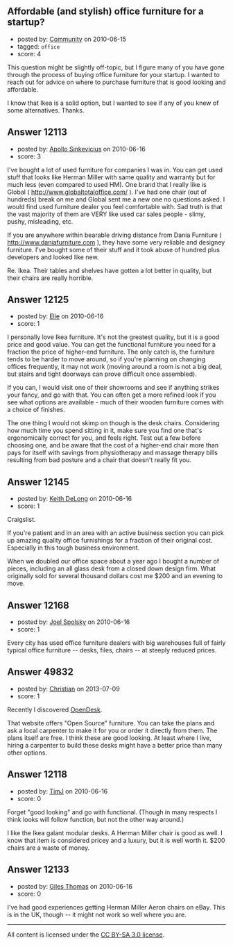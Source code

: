 ## Affordable (and stylish) office furniture for a startup?

- posted by: [Community](https://stackexchange.com/users/-1/-1-community) on 2010-06-15
- tagged: `office`
- score: 4

This question might be slightly off-topic, but I figure many of you have gone through the process of buying office furniture for your startup. I wanted to reach out for advice on where to purchase furniture that is good looking and affordable. 

I know that Ikea is a solid option, but I wanted to see if any of you knew of some alternatives. Thanks.


## Answer 12113

- posted by: [Apollo Sinkevicius](https://stackexchange.com/users/-1/2119-apollo-sinkevicius) on 2010-06-16
- score: 3

I've bought a lot of used furniture for companies I was in. You can get used stuff that looks like Herman Miller with same quality and warranty but for much less (even compared to used HM). One brand that I really like is Global ( http://www.globaltotaloffice.com/ ). I've had one chair (out of hundreds) break on me and Global sent me a new one no questions asked.
I would find used furniture dealer you feel comfortable with. Sad truth is that the vast majority of them are VERY like used car sales people - slimy, pushy, misleading, etc.

If you are anywhere within bearable driving distance from Dania Furniture ( http://www.daniafurniture.com ), they have some very reliable and designey furniture. I've bought some of their stuff and it took abuse of hundred plus developers and looked like new.

Re. Ikea. Their tables and shelves have gotten a lot better in quality, but their chairs are really horrible.


## Answer 12125

- posted by: [Elie](https://stackexchange.com/users/-1/1752-elie) on 2010-06-16
- score: 1

I personally love Ikea furniture. It's not the greatest quality, but it is a good price and good value. You can get the functional furniture you need for a fraction the price of higher-end furniture. The only catch is, the furniture tends to be harder to move around, so if you're planning on changing offices frequently, it may not work (moving around a room is not a big deal, but stairs and tight doorways can prove difficult once assembled).

If you can, I would visit one of their showrooms and see if anything strikes your fancy, and go with that. You can often get a more refined look if you see what options are available - much of their wooden furniture comes with a choice of finishes.

The one thing I would not skimp on though is the desk chairs. Considering how much time you spend sitting in it, make sure you find one that's ergonomically correct for you, and feels right. Test out a few before choosing one, and be aware that the cost of a higher-end chair more than pays for itself with savings from physiotherapy and massage therapy bills resulting from bad posture and a chair that doesn't really fit you.


## Answer 12145

- posted by: [Keith DeLong](https://stackexchange.com/users/-1/888-keith-delong) on 2010-06-16
- score: 1

Craigslist. 

If you're patient and in an area with an active business section you can pick up amazing quality office furnishings for a fraction of their original cost. Especially in this tough business environment.

When we doubled our office space about a year ago I bought a number of pieces, including an all glass desk from a closed down design firm. What originally sold for several thousand dollars cost me $200 and an evening to move.

 


## Answer 12168

- posted by: [Joel Spolsky](https://stackexchange.com/users/-1/4335-joel-spolsky) on 2010-06-16
- score: 1

Every city has used office furniture dealers with big warehouses full of fairly typical office furniture -- desks, files, chairs -- at steeply reduced prices.


## Answer 49832

- posted by: [Christian](https://stackexchange.com/users/-1/9952-christian) on 2013-07-09
- score: 1

<p>Recently I discovered <a href="https://www.opendesk.cc" rel="nofollow">OpenDesk</a>.</p>

<p>That website offers "Open Source" furniture. You can take the plans and ask a local carpenter to make it for you or order it directly from them. The plans itself are free. I think these are good looking. At least where I live, hiring a carpenter to build these desks might have a better price than many other options.</p>



## Answer 12118

- posted by: [TimJ](https://stackexchange.com/users/-1/1172-timj) on 2010-06-16
- score: 0

Forget "good looking" and go with functional.  (Though in many respects I think looks will follow function, but not the other way around.)

I like the Ikea galant modular desks.  A Herman Miller chair is good as well.  I know that item is considered pricey and a luxury, but it is well worth it.  $200 chairs are a waste of money.


## Answer 12133

- posted by: [Giles Thomas](https://stackexchange.com/users/-1/1547-giles-thomas) on 2010-06-16
- score: 0

I've had good experiences getting Herman Miller Aeron chairs on eBay.  This is in the UK, though -- it might not work so well where you are.



---

All content is licensed under the [CC BY-SA 3.0 license](https://creativecommons.org/licenses/by-sa/3.0/).
